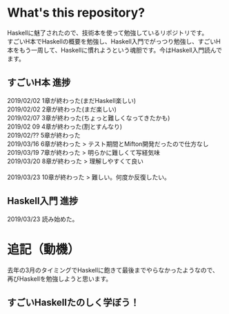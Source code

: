 # What's this repository?
Haskellに魅了されたので、技術本を使って勉強しているリポジトリです。<br>
すごいH本でHaskellの概要を勉強し、Haskell入門でがっつり勉強し、すごいH本をもう一周して、Haskellに慣れようという魂胆です。今はHaskell入門読んでます。<br>

## すごいH本 進捗
2019/02/02 1章が終わった(まだHaskell楽しい)  
2019/02/02 2章が終わった(まだ楽しい)  
2019/02/07 3章が終わった(ちょっと難しくなってきたかも)  
2019/02 09 4章が終わった(割とすんなり)  
2019/02/?? 5章が終わった  
2019/03/16 6章が終わった > テスト期間とMifton開発だったので仕方なし  
2019/03/19 7章が終わった > 明らかに難しくて写経気味  
2019/03/20 8章が終わった > 理解しやすくて良い  
<br>
2019/03/23 10章が終わった > 難しい。何度か反復したい。

## Haskell入門 進捗
2019/03/23 読み始めた。<br>

# 追記（動機）
去年の3月のタイミングでHaskellに飽きて最後までやらなかったようなので、再びHaskellを勉強しようと思います。

## すごいHaskellたのしく学ぼう！